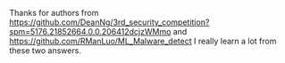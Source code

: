 Thanks for authors from 
https://github.com/DeanNg/3rd_security_competition?spm=5176.21852664.0.0.206412dcjzWMmo 
and 
https://github.com/RManLuo/ML_Malware_detect
I really learn a lot from these two answers.